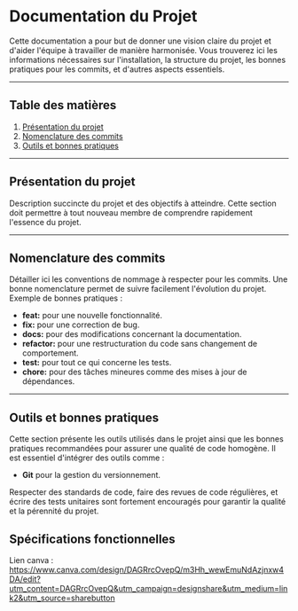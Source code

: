 # Documentation du Projet

Cette documentation a pour but de donner une vision claire du projet et d'aider l'équipe à travailler de manière harmonisée. Vous trouverez ici les informations nécessaires sur l'installation, la structure du projet, les bonnes pratiques pour les commits, et d'autres aspects essentiels.

---

## Table des matières
1. [Présentation du projet](#présentation-du-projet)
2. [Nomenclature des commits](#nomenclature-des-commits)
3. [Outils et bonnes pratiques](#outils-et-bonnes-pratiques)

---

## Présentation du projet

Description succincte du projet et des objectifs à atteindre. Cette section doit permettre à tout nouveau membre de comprendre rapidement l'essence du projet.

---

## Nomenclature des commits

Détailler ici les conventions de nommage à respecter pour les commits. Une bonne nomenclature permet de suivre facilement l'évolution du projet. Exemple de bonnes pratiques :
- **feat:** pour une nouvelle fonctionnalité.
- **fix:** pour une correction de bug.
- **docs:** pour des modifications concernant la documentation.
- **refactor:** pour une restructuration du code sans changement de comportement.
- **test:** pour tout ce qui concerne les tests.
- **chore:** pour des tâches mineures comme des mises à jour de dépendances.

---

## Outils et bonnes pratiques

Cette section présente les outils utilisés dans le projet ainsi que les bonnes pratiques recommandées pour assurer une qualité de code homogène. Il est essentiel d'intégrer des outils comme :
- **Git** pour la gestion du versionnement.
  
Respecter des standards de code, faire des revues de code régulières, et écrire des tests unitaires sont fortement encouragés pour garantir la qualité et la pérennité du projet.

## Spécifications fonctionnelles

Lien canva : https://www.canva.com/design/DAGRrcOvepQ/m3Hh_wewEmuNdAzjnxw4DA/edit?utm_content=DAGRrcOvepQ&utm_campaign=designshare&utm_medium=link2&utm_source=sharebutton
